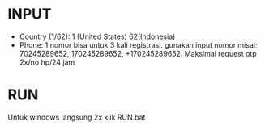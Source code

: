 # INPUT
- Country (1/62): 1 (United States) 62(Indonesia)
- Phone: 1 nomor bisa untuk 3 kali registrasi. gunakan input nomor misal: 70245289652, 170245289652, +170245289652. Maksimal request otp 2x/no hp/24 jam

# RUN
Untuk windows langsung 2x klik RUN.bat
